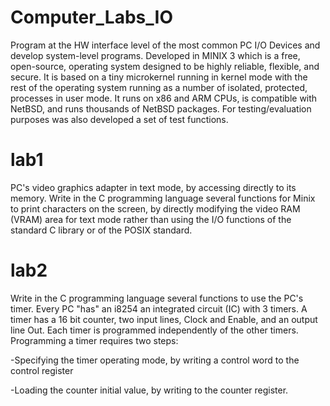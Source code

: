 # Computer_Labs_IO

Program at the HW interface level of the most common PC I/O Devices and develop system-level programs. Developed in MINIX 3 which is a free, open-source, operating system designed to be highly reliable, flexible, and secure. It is based on a tiny microkernel running in kernel mode with the rest of the operating system running as a number of isolated, protected, processes in user mode. It runs on x86 and ARM CPUs, is compatible with NetBSD, and runs thousands of NetBSD packages. For testing/evaluation purposes was also developed a set of test functions.

# lab1
PC's video graphics adapter in text mode, by accessing directly to its memory. Write in the C programming language several functions for Minix to print characters on the screen, by directly modifying the video RAM (VRAM) area for text mode rather than using the I/O functions of the standard C library or of the POSIX standard.
# lab2
Write in the C programming language several functions to use the PC's timer.
Every PC "has" an i8254 an integrated circuit (IC) with 3 timers.
A timer has a 16 bit counter, two input lines, Clock and Enable, and an output line Out.
Each timer is programmed independently of the other timers. Programming a timer requires two steps:

-Specifying the timer operating mode, by writing a control word to the control register

-Loading the counter initial value, by writing to the counter register.
